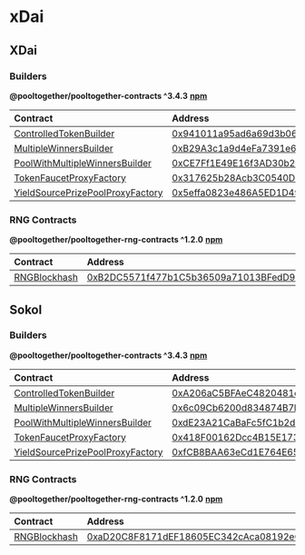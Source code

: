 # xDai

## XDai

### Builders

**@pooltogether/pooltogether-contracts ^3.4.3** [**npm**](https://www.npmjs.com/package/@pooltogether/pooltogether-contracts)

| Contract | Address | Artifact |
| :--- | :--- | :--- |
| [ControlledTokenBuilder](https://github.com/pooltogether/pooltogether-pool-contracts/tree/master/contracts/builders/ControlledTokenBuilder.sol) | [0x941011a95ad6a69d3b06218A3b74a3f6296481A8](https://blockscout.com/xdai/mainnet/address/0x941011a95ad6a69d3b06218A3b74a3f6296481A8) | [Artifact](https://github.com/pooltogether/pooltogether-pool-contracts/tree/master/deployments/xdai/ControlledTokenBuilder.json) |
| [MultipleWinnersBuilder](https://github.com/pooltogether/pooltogether-pool-contracts/tree/master/contracts/builders/MultipleWinnersBuilder.sol) | [0xB29A3c1a9d4eFa7391e685bFD2654ea31E2f3125](https://blockscout.com/xdai/mainnet/address/0xB29A3c1a9d4eFa7391e685bFD2654ea31E2f3125) | [Artifact](https://github.com/pooltogether/pooltogether-pool-contracts/tree/master/deployments/xdai/MultipleWinnersBuilder.json) |
| [PoolWithMultipleWinnersBuilder](https://github.com/pooltogether/pooltogether-pool-contracts/tree/master/contracts/builders/PoolWithMultipleWinnersBuilder.sol) | [0xCE7Ff1E49E16f3AD30b23a04eDA62F18D8F6d186](https://blockscout.com/xdai/mainnet/address/0xCE7Ff1E49E16f3AD30b23a04eDA62F18D8F6d186) | [Artifact](https://github.com/pooltogether/pooltogether-pool-contracts/tree/master/deployments/xdai/PoolWithMultipleWinnersBuilder.json) |
| [TokenFaucetProxyFactory](https://github.com/pooltogether/pooltogether-pool-contracts/tree/master/contracts/token-faucet/TokenFaucetProxyFactory.sol) | [0x317625b28Acb3C0540DB00b179D84D9b804277f7](https://blockscout.com/xdai/mainnet/address/0x317625b28Acb3C0540DB00b179D84D9b804277f7) | [Artifact](https://github.com/pooltogether/pooltogether-pool-contracts/tree/master/deployments/xdai/TokenFaucetProxyFactory.json) |
| [YieldSourcePrizePoolProxyFactory](https://github.com/pooltogether/pooltogether-pool-contracts/tree/master/contracts/prize-pool/yield-source/YieldSourcePrizePoolProxyFactory.sol) | [0x5effa0823e486A5ED1D49d88A1374Fc337e1f9F4](https://blockscout.com/xdai/mainnet/address/0x5effa0823e486A5ED1D49d88A1374Fc337e1f9F4) | [Artifact](https://github.com/pooltogether/pooltogether-pool-contracts/tree/master/deployments/xdai/YieldSourcePrizePoolProxyFactory.json) |

### RNG Contracts

**@pooltogether/pooltogether-rng-contracts ^1.2.0** [**npm**](https://www.npmjs.com/package/@pooltogether/pooltogether-rng-contracts)

| Contract | Address | Artifact |
| :--- | :--- | :--- |
| [RNGBlockhash](https://github.com/pooltogether/pooltogether-rng-contracts/tree/master/contracts/RNGBlockhash.sol) | [0xB2DC5571f477b1C5b36509a71013BFedD9Cc492F](https://blockscout.com/xdai/mainnet/address/0xB2DC5571f477b1C5b36509a71013BFedD9Cc492F) | [Artifact](https://github.com/pooltogether/pooltogether-rng-contracts/tree/master/deployments/xdai/RNGBlockhash.json) |

## Sokol

### Builders

**@pooltogether/pooltogether-contracts ^3.4.3** [**npm**](https://www.npmjs.com/package/@pooltogether/pooltogether-contracts)

| Contract | Address | Artifact |
| :--- | :--- | :--- |
| [ControlledTokenBuilder](https://github.com/pooltogether/pooltogether-pool-contracts/tree/master/contracts/builders/ControlledTokenBuilder.sol) | [0xA206aC5BFAeC4820481ed6Dd3a3477b4F7767667](https://blockscout.com/poa/sokol/address/0xA206aC5BFAeC4820481ed6Dd3a3477b4F7767667) | [Artifact](https://github.com/pooltogether/pooltogether-pool-contracts/tree/master/deployments/poaSokol/ControlledTokenBuilder.json) |
| [MultipleWinnersBuilder](https://github.com/pooltogether/pooltogether-pool-contracts/tree/master/contracts/builders/MultipleWinnersBuilder.sol) | [0x6c09Cb6200d834874B7b1978585b7b200761D075](https://blockscout.com/poa/sokol/address/0x6c09Cb6200d834874B7b1978585b7b200761D075) | [Artifact](https://github.com/pooltogether/pooltogether-pool-contracts/tree/master/deployments/poaSokol/MultipleWinnersBuilder.json) |
| [PoolWithMultipleWinnersBuilder](https://github.com/pooltogether/pooltogether-pool-contracts/tree/master/contracts/builders/PoolWithMultipleWinnersBuilder.sol) | [0xdE23A21CaBaFc5fC1b2d614f2728366bF981ccAd](https://blockscout.com/poa/sokol/address/0xdE23A21CaBaFc5fC1b2d614f2728366bF981ccAd) | [Artifact](https://github.com/pooltogether/pooltogether-pool-contracts/tree/master/deployments/poaSokol/PoolWithMultipleWinnersBuilder.json) |
| [TokenFaucetProxyFactory](https://github.com/pooltogether/pooltogether-pool-contracts/tree/master/contracts/token-faucet/TokenFaucetProxyFactory.sol) | [0x418F00162Dcc4B15E1732756433b3C671558F8a3](https://blockscout.com/poa/sokol/address/0x418F00162Dcc4B15E1732756433b3C671558F8a3) | [Artifact](https://github.com/pooltogether/pooltogether-pool-contracts/tree/master/deployments/poaSokol/TokenFaucetProxyFactory.json) |
| [YieldSourcePrizePoolProxyFactory](https://github.com/pooltogether/pooltogether-pool-contracts/tree/master/contracts/prize-pool/yield-source/YieldSourcePrizePoolProxyFactory.sol) | [0xfCB8BAA63eCd1E764E655DAB7adE7dAAAbaD5714](https://blockscout.com/poa/sokol/address/0xfCB8BAA63eCd1E764E655DAB7adE7dAAAbaD5714) | [Artifact](https://github.com/pooltogether/pooltogether-pool-contracts/tree/master/deployments/poaSokol/YieldSourcePrizePoolProxyFactory.json) |

### RNG Contracts

**@pooltogether/pooltogether-rng-contracts ^1.2.0** [**npm**](https://www.npmjs.com/package/@pooltogether/pooltogether-rng-contracts)

| Contract | Address | Artifact |
| :--- | :--- | :--- |
| [RNGBlockhash](https://github.com/pooltogether/pooltogether-rng-contracts/tree/master/contracts/RNGBlockhash.sol) | [0xaD20C8F8171dEF18605EC342cAca08192eCe63F2](https://blockscout.com/poa/sokol/address/0xaD20C8F8171dEF18605EC342cAca08192eCe63F2) | [Artifact](https://github.com/pooltogether/pooltogether-rng-contracts/tree/master/deployments/poaSokol/RNGBlockhash.json) |

